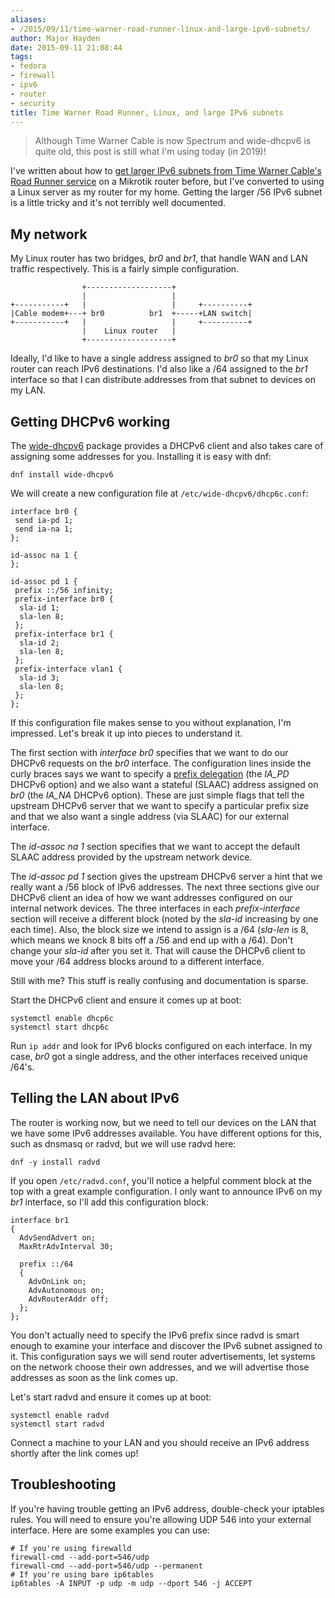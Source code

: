 ```yaml
---
aliases:
- /2015/09/11/time-warner-road-runner-linux-and-large-ipv6-subnets/
author: Major Hayden
date: 2015-09-11 21:08:44
tags:
- fedora
- firewall
- ipv6
- router
- security
title: Time Warner Road Runner, Linux, and large IPv6 subnets
---
```


> Although Time Warner Cable is now Spectrum and wide-dhcpv6 is quite
> old, this post is still what I'm using today (in 2019)!

I've written about how to [get larger IPv6 subnets from Time Warner Cable's Road Runner service][1] on a Mikrotik router before, but I've converted to using a Linux server as my router for my home. Getting the larger /56 IPv6 subnet is a little tricky and it's not terribly well documented.

## My network

My Linux router has two bridges, _br0_ and _br1_, that handle WAN and LAN traffic respectively. This is a fairly simple configuration.

```
                +-------------------+
                |                   |
+-----------+   |                   |     +----------+
|Cable modem+---+ br0          br1  +-----+LAN switch|
+-----------+   |                   |     +----------+
                |    Linux router   |
                +-------------------+
```

Ideally, I'd like to have a single address assigned to _br0_ so that my Linux router can reach IPv6 destinations. I'd also like a /64 assigned to the _br1_ interface so that I can distribute addresses from that subnet to devices on my LAN.

## Getting DHCPv6 working

The [wide-dhcpv6][2] package provides a DHCPv6 client and also takes care of assigning some addresses for you. Installing it is easy with dnf:

```
dnf install wide-dhcpv6
```

We will create a new configuration file at `/etc/wide-dhcpv6/dhcp6c.conf`:

```
interface br0 {
 send ia-pd 1;
 send ia-na 1;
};

id-assoc na 1 {
};

id-assoc pd 1 {
 prefix ::/56 infinity;
 prefix-interface br0 {
  sla-id 1;
  sla-len 8;
 };
 prefix-interface br1 {
  sla-id 2;
  sla-len 8;
 };
 prefix-interface vlan1 {
  sla-id 3;
  sla-len 8;
 };
};
```

If this configuration file makes sense to you without explanation, I'm impressed. Let's break it up into pieces to understand it.

The first section with _interface br0_ specifies that we want to do our DHCPv6 requests on the _br0_ interface. The configuration lines inside the curly braces says we want to specify a [prefix delegation][3] (the _IA_PD_ DHCPv6 option) and we also want a stateful (SLAAC) address assigned on _br0_ (the _IA_NA_ DHCPv6 option). These are just simple flags that tell the upstream DHCPv6 server that we want to specify a particular prefix size and that we also want a single address (via SLAAC) for our external interface.

The _id-assoc na 1_ section specifies that we want to accept the default SLAAC address provided by the upstream network device.

The _id-assoc pd 1_ section gives the upstream DHCPv6 server a hint that we really want a /56 block of IPv6 addresses. The next three sections give our DHCPv6 client an idea of how we want addresses configured on our internal network devices. The three interfaces in each _prefix-interface_ section will receive a different block (noted by the _sla-id_ increasing by one each time). Also, the block size we intend to assign is a /64 (_sla-len_ is 8, which means we knock 8 bits off a /56 and end up with a /64). Don't change your _sla-id_ after you set it. That will cause the DHCPv6 client to move your /64 address blocks around to a different interface.

Still with me? This stuff is really confusing and documentation is sparse.

Start the DHCPv6 client and ensure it comes up at boot:

```
systemctl enable dhcp6c
systemctl start dhcp6c
```

Run `ip addr` and look for IPv6 blocks configured on each interface. In my case, _br0_ got a single address, and the other interfaces received unique /64's.

## Telling the LAN about IPv6

The router is working now, but we need to tell our devices on the LAN that we have some IPv6 addresses available. You have different options for this, such as dnsmasq or radvd, but we will use radvd here:

```
dnf -y install radvd
```

If you open `/etc/radvd.conf`, you'll notice a helpful comment block at the top with a great example configuration. I only want to announce IPv6 on my _br1_ interface, so I'll add this configuration block:

```
interface br1
{
  AdvSendAdvert on;
  MaxRtrAdvInterval 30;

  prefix ::/64
  {
    AdvOnLink on;
    AdvAutonomous on;
    AdvRouterAddr off;
  };
};
```

You don't actually need to specify the IPv6 prefix since radvd is smart enough to examine your interface and discover the IPv6 subnet assigned to it. This configuration says we will send router advertisements, let systems on the network choose their own addresses, and we will advertise those addresses as soon as the link comes up.

Let's start radvd and ensure it comes up at boot:

```
systemctl enable radvd
systemctl start radvd
```

Connect a machine to your LAN and you should receive an IPv6 address shortly after the link comes up!

## Troubleshooting

If you're having trouble getting an IPv6 address, double-check your iptables rules. You will need to ensure you're allowing UDP 546 into your external interface. Here are some examples you can use:

```
# If you're using firewalld
firewall-cmd --add-port=546/udp
firewall-cmd --add-port=546/udp --permanent
# If you're using bare ip6tables
ip6tables -A INPUT -p udp -m udp --dport 546 -j ACCEPT
```

 [1]: /2014/09/11/howto-time-warner-cable-ipv6/
 [2]: http://sourceforge.net/projects/wide-dhcpv6/
 [3]: https://en.wikipedia.org/wiki/Prefix_delegation